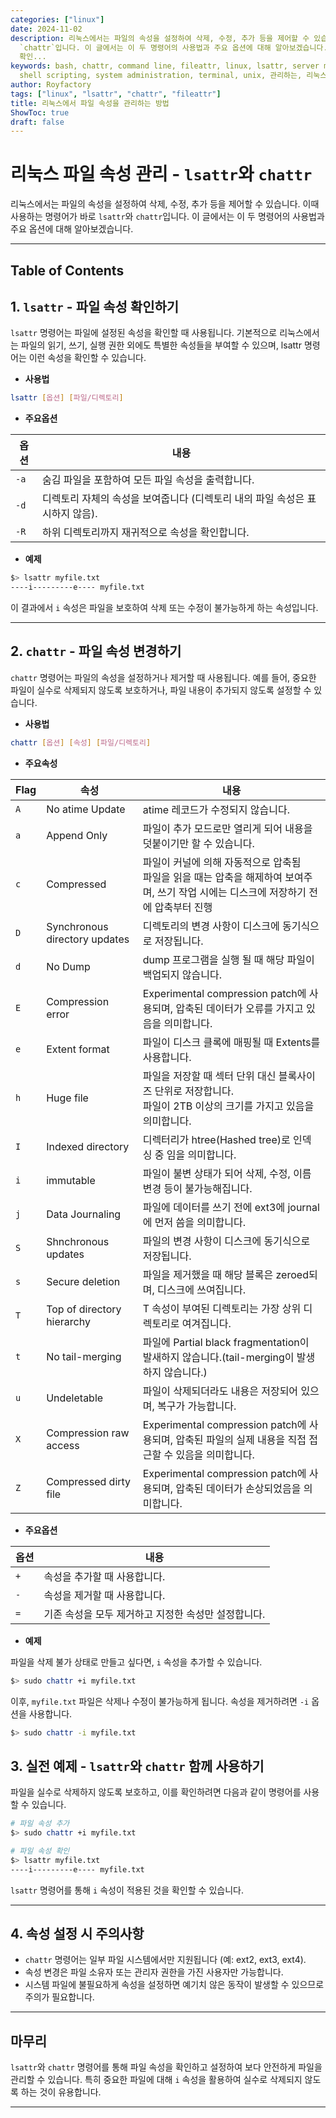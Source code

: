 ```yaml
---
categories: ["linux"]
date: 2024-11-02
description: 리눅스에서는 파일의 속성을 설정하여 삭제, 수정, 추가 등을 제어할 수 있습니다. 이때 사용하는 명령어가 바로 `lsattr`와
  `chattr`입니다. 이 글에서는 이 두 명령어의 사용법과 주요 옵션에 대해 알아보겠습니다. --- `lsattr` 명령어는 파일에 설정된 속성을
  확인...
keywords: bash, chattr, command line, fileattr, linux, lsattr, server management,
  shell scripting, system administration, terminal, unix, 관리하는, 리눅스에서, 방법, 속성을, 파일
author: Royfactory
tags: ["linux", "lsattr", "chattr", "fileattr"]
title: 리눅스에서 파일 속성을 관리하는 방법
ShowToc: true
draft: false
---
```


# 리눅스 파일 속성 관리 - `lsattr`와 `chattr`

리눅스에서는 파일의 속성을 설정하여 삭제, 수정, 추가 등을 제어할 수 있습니다. 이때 사용하는 명령어가 바로 `lsattr`와 `chattr`입니다. 이 글에서는 이 두 명령어의 사용법과 주요 옵션에 대해 알아보겠습니다.

---
## Table of Contents

## 1. `lsattr` - 파일 속성 확인하기
`lsattr` 명령어는 파일에 설정된 속성을 확인할 때 사용됩니다. 기본적으로 리눅스에서는 파일의 읽기, 쓰기, 실행 권한 외에도 특별한 속성들을 부여할 수 있으며, lsattr 명령어는 이런 속성을 확인할 수 있습니다.

- **사용법**

```bash
lsattr [옵션] [파일/디렉토리]
```

- **주요옵션**

|옵션|내용|
|---|-----|
|`-a`|숨김 파일을 포함하여 모든 파일 속성을 출력합니다.|
|`-d`|디렉토리 자체의 속성을 보여줍니다 (디렉토리 내의 파일 속성은 표시하지 않음).|
|`-R`|하위 디렉토리까지 재귀적으로 속성을 확인합니다.|

- **예제**

```bash
$> lsattr myfile.txt
----i---------e---- myfile.txt
```

이 결과에서 `i` 속성은 파일을 보호하여 삭제 또는 수정이 불가능하게 하는 속성입니다.

---

## 2. `chattr` - 파일 속성 변경하기

`chattr` 명령어는 파일의 속성을 설정하거나 제거할 때 사용됩니다. 예를 들어, 중요한 파일이 실수로 삭제되지 않도록 보호하거나, 파일 내용이 추가되지 않도록 설정할 수 있습니다.

- **사용법**

```bash
chattr [옵션] [속성] [파일/디렉토리]
```

- **주요속성**

|Flag|속성|내용|
|---|---|-----|
|`A`|No atime Update|atime 레코드가 수정되지 않습니다.|
|`a`|Append Only|파일이 추가 모드로만 열리게 되어 내용을 덧붙이기만 할 수 있습니다.|
|`c`|Compressed|파일이 커널에 의해 자동적으로 압축됨<br>파일을 읽을 때는 압축을 해제하여 보여주며, 쓰기 작업 시에는 디스크에 저장하기 전에 압축부터 진행|
|`D`|Synchronous directory updates|디렉토리의 변경 사항이 디스크에 동기식으로 저장됩니다.|
|`d`|No Dump|dump 프로그램을 실행 될 때 해당 파일이 백업되지 않습니다.|
|`E`|Compression error|Experimental compression patch에 사용되며, 압축된 데이터가 오류를 가지고 있음을 의미합니다.|
|`e`|Extent format|파일이 디스크 클록에 매핑될 때 Extents를 사용합니다.|
|`h`|Huge file|파일을 저장할 때 섹터 단위 대신 블록사이즈 단위로 저장합니다.<br>파일이 2TB 이상의 크기를 가지고 있음을 의미합니다.|
|`I`|Indexed directory|디렉터리가 htree(Hashed tree)로 인덱싱 중 임을 의미합니다.|
|`i`|immutable|파일이 불변 상태가 되어 삭제, 수정, 이름 변경 등이 불가능해집니다.|
|`j`|Data Journaling|파일에 데이터를 쓰기 전에 ext3에 journal에 먼저 씀을 의미합니다.|
|`S`|Shnchronous updates|파일의 변경 사항이 디스크에 동기식으로 저장됩니다.|
|`s`|Secure deletion|파일을 제거했을 때 해당 블록은 zeroed되며, 디스크에 쓰여집니다.|
|`T`|Top of directory hierarchy|T 속성이 부여된 디렉토리는 가장 상위 디렉토리로 여겨집니다.|
|`t`|No tail-merging|파일에 Partial black fragmentation이 발새하지 않습니다.(tail-merging이 발생하지 않습니다.)|
|`u`|Undeletable|파일이 삭제되더라도 내용은 저장되어 있으며, 복구가 가능합니다.|
|`X`|Compression raw access|Experimental compression patch에 사용되며, 압축된 파일의 실제 내용을 직접 접근할 수 있음을 의미합니다.|
|`Z`|Compressed dirty file|Experimental compression patch에 사용되며, 압축된 데이터가 손상되었음을 의미합니다.|

- **주요옵션**

|옵션|내용|
|---|-----|
|`+`|속성을 추가할 때 사용합니다.|
|`-`|속성을 제거할 때 사용합니다.|
|`=`|기존 속성을 모두 제거하고 지정한 속성만 설정합니다.|

- **예제**

파일을 삭제 불가 상태로 만들고 싶다면, `i` 속성을 추가할 수 있습니다.

```bash
$> sudo chattr +i myfile.txt
```

이후, `myfile.txt` 파일은 삭제나 수정이 불가능하게 됩니다. 속성을 제거하려면 `-i` 옵션을 사용합니다.

```bash
$> sudo chattr -i myfile.txt
```

## 3. 실전 예제 - `lsattr`와 `chattr` 함께 사용하기

파일을 실수로 삭제하지 않도록 보호하고, 이를 확인하려면 다음과 같이 명령어를 사용할 수 있습니다.

```bash
# 파일 속성 추가
$> sudo chattr +i myfile.txt

# 파일 속성 확인
$> lsattr myfile.txt
----i---------e---- myfile.txt
```

`lsattr` 명령어를 통해 `i` 속성이 적용된 것을 확인할 수 있습니다.

---

## 4. 속성 설정 시 주의사항
- `chattr` 명령어는 일부 파일 시스템에서만 지원됩니다 (예: ext2, ext3, ext4).
- 속성 변경은 파일 소유자 또는 관리자 권한을 가진 사용자만 가능합니다.
- 시스템 파일에 불필요하게 속성을 설정하면 예기치 않은 동작이 발생할 수 있으므로 주의가 필요합니다.

---

## 마무리

`lsattr`와 `chattr` 명령어를 통해 파일 속성을 확인하고 설정하여 보다 안전하게 파일을 관리할 수 있습니다. 특히 중요한 파일에 대해 `i` 속성을 활용하여 실수로 삭제되지 않도록 하는 것이 유용합니다.

---
